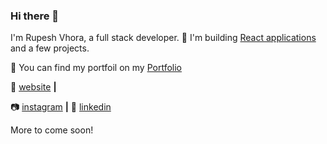 <!--
**rvhora/rvhora** is a ✨ _special_ ✨ repository because its `README.md` (this file) appears on your GitHub profile.

Here are some ideas to get you started:

- 🔭 I’m currently working on ...
- 🌱 I’m currently learning ...
- 👯 I’m looking to collaborate on ...
- 🤔 I’m looking for help with ...
- 💬 Ask me about ...
- 📫 How to reach me: ...
- 😄 Pronouns: ...
- ⚡ Fun fact: ...
-->

### Hi there 👋

I'm Rupesh Vhora, a full stack developer. 🔭 I'm building [React applications](https://github.com/rvhora) and a few projects.

💬 You can find my portfoil on my [Portfolio](http://resume.rupeshvhora.surge.sh/)

🏡 [website][website] **|** 
<!--📺 [youtube][youtube] **|** 
🎥 [twitch][twitch] **|** 
📦 [npm][npm] **|** -->
📷 [instagram][instagram] **|** 
👔 [linkedin][linkedin]

[website]: http://resume.rupeshvhora.surge.sh/
<!--[twitter]: https://twitter.com/jamesqquick
[youtube]: https://youtube.com/jamesqquick
[twitch]: https://twitch.tv/jamesqquick-->
[instagram]: https://instagram.com/rupeshvhora
[linkedin]: https://www.linkedin.com/in/rupesh-vhora/



More to come soon!
